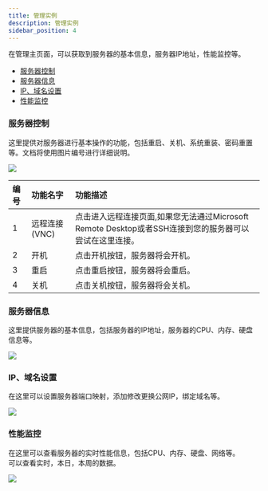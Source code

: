 ```yaml
---
title: 管理实例
description: 管理实例
sidebar_position: 4
---
```


在管理主页面，可以获取到服务器的基本信息，服务器IP地址，性能监控等。

* [服务器控制](#服务器控制)
* [服务器信息](#服务器信息)
* [IP、域名设置](#ip域名设置)
* [性能监控](#性能监控)

### 服务器控制
这里提供对服务器进行基本操作的功能，包括重启、关机、系统重装、密码重置等。文档将使用图片编号进行详细说明。

![](https://cn-sy1.rains3.com/rainyun-assets/pic/2023/12/20231218165731_1fbd08f30617dc292e14480ad98399fa.png)


| 编号 | 功能名字      | 功能描述                                                              |
|:---|:----------|:------------------------------------------------------------------|
| 1  | 远程连接(VNC) | 点击进入远程连接页面,如果您无法通过Microsoft Remote Desktop或者SSH连接到您的服务器可以尝试在这里连接。 |
| 2  | 开机        | 点击开机按钮，服务器将会开机。                                                   |
| 3  | 重启        | 点击重启按钮，服务器将会重启。                                                   |
| 4  | 关机        | 点击关机按钮，服务器将会关机。                                                   |

### 服务器信息
这里提供服务器的基本信息，包括服务器的IP地址，服务器的CPU、内存、硬盘信息等。

![](https://cn-sy1.rains3.com/rainyun-assets/pic/2023/12/20231218171725_163cc0e637f69603bb18bc276badb757.png)

### IP、域名设置
在这里可以设置服务器端口映射，添加修改更换公网IP，绑定域名等。

![](https://cn-sy1.rains3.com/rainyun-assets/pic/2023/12/20231218171912_6a996025267f8894e2a71ea836343f66.png)


### 性能监控

在这里可以查看服务器的实时性能信息，包括CPU、内存、硬盘、网络等。<br/>
可以查看实时，本日，本周的数据。

![](https://cn-sy1.rains3.com/rainyun-assets/pic/2023/12/20231218171935_2cd35e7ea9913e08a5a889658b21ebde.png)
